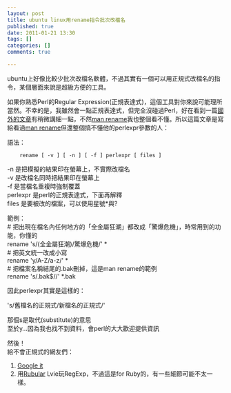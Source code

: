 ```yaml
---
layout: post
title: ubuntu linux用rename指令批次改檔名
published: true
date: 2011-01-21 13:30
tags: []
categories: []
comments: true

---
```



ubuntu上好像比較少批次改檔名軟體，不過其實有一個可以用正規式改檔名的指令，某個層面來說是超級方便的工具。  
  
如果你熟悉Perl的Regular Expression(正規表達式)，這個工具對你來說可能理所當然。不幸的是，我雖然會一點正規表達式，但完全沒碰過Perl，好在看到一篇[國外的文章][1]有稍微講細一點，不然[man rename][2]我也整個看不懂。所以這篇文章是寫給看過[man rename][2]但還整個搞不懂他的perlexpr參數的人：  
  
語法：  

		rename [ -v ] [ -n ] [ -f ] perlexpr [ files ]  
		  
-n 是把模擬的結果印在螢幕上，不實際改檔名  
-v 是改檔名同時把結果印在螢幕上  
-f 是當檔名重複時強制覆蓋  
perlexpr 是perl的正規表達式，下面再解釋  
files 是要被改的檔案，可以使用星號*與?  
  
  
範例：  
		# 把出現在檔名內任何地方的「全金屬狂潮」都改成「驚爆危機」，時常用到的功能，你懂的  
		rename 's/(全金屬狂潮)/驚爆危機/' *  
		# 把英文統一改成小寫  
		rename 'y/A-Z/a-z/' *  
		# 把檔案名稱結尾的.bak刪掉，這是man rename的範例  
		rename 's/\.bak$//' *.bak  
		  
  
因此perlexpr其實是這樣的：  
  
's/舊檔名的正規式/新檔名的正規式/'  
  
那個s是取代(substitute)的意思  
至於y…因為我也找不到資料，會perl的大大歡迎提供資訊  
  
  
然後！  
給不會正規式的網友們：  
  

1. [Google it][3]
2. 用[Rubular][4] Lvie玩RegExp，不過這是for Ruby的，有一些細節可能不太一樣。



[1]: http://tips.webdesign10.com/how-to-bulk-rename-files-in-linux-in-the-terminal
[2]: http://blog.csdn.net/disikexing/archive/2009/05/06/4154205.aspx
[3]: http://www.google.com.tw/search?sourceid=chrome&ie=UTF-8&q=%E6%AD%A3%E8%A6%8F%E5%BC%8F
[4]: http://www.rubular.com/regexes/